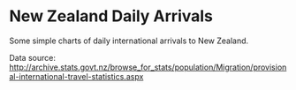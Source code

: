 # New Zealand Daily Arrivals

Some simple charts of daily international arrivals to New Zealand.

Data source: http://archive.stats.govt.nz/browse_for_stats/population/Migration/provisional-international-travel-statistics.aspx

